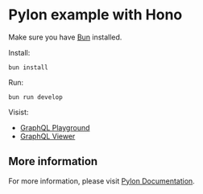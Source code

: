 # Pylon example with Hono

Make sure you have [Bun](https://bun.sh) installed.

Install:

```
bun install
```

Run:

```
bun run develop
```

Visist:

- [GraphQL Playground](https://pylon.cronit.io/#built-in-graphql-playground)
- [GraphQL Viewer](https://pylon.cronit.io/#built-in-graphql-viewer)

## More information

For more information, please visit [Pylon Documentation](https://pylon.cronit.io/#basic-example).
